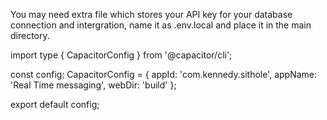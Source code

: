You may need extra file which stores your API key for your database connection and intergration, name it as .env.local and place it in the main directory. 

import type { CapacitorConfig } from '@capacitor/cli';

const config: CapacitorConfig = {
  appId: 'com.kennedy.sithole',
  appName: 'Real Time messaging',
  webDir: 'build'
};

export default config;
